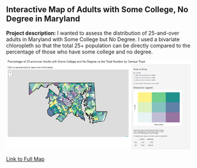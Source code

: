 ## Interactive Map of Adults with Some College, No Degree in Maryland

**Project description:** I wanted to assess the distribution of 25-and-over adults in Maryland with Some College but No Degree. I used a bivariate chloropleth so that the total 25+ population can be directly compared to the percentage of those who have some college and no degree.

<img src="../images/SCND.PNG?raw=true"/>

[Link to Full Map](https://jdrew3.shinyapps.io/scnd/)
